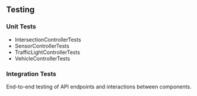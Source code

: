 ## Testing

### Unit Tests

* IntersectionControllerTests
* SensorControllerTests
* TrafficLightControllerTests
* VehicleControllerTests

### Integration Tests

End-to-end testing of API endpoints and interactions between components.